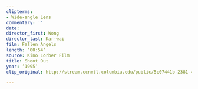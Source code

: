 ```yaml
---
clipterms:
- Wide-angle Lens
commentary: ''
date: 
director_first: Wong
director_last: Kar-wai
film: Fallen Angels
length: ’00:54’
source: Kino Lorber Film
title: Shoot Out
year: ‘1995’
clip_original: http://stream.ccnmtl.columbia.edu/public/5c07441b-2381-40a8-9f69-37ba01ba72ae_480-Fallen_Angel_et.mp4

---
```

